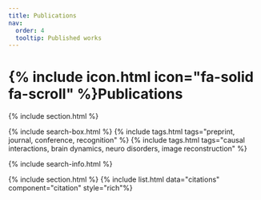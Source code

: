 ```yaml
---
title: Publications
nav:
  order: 4
  tooltip: Published works
---
```


# {% include icon.html icon="fa-solid fa-scroll" %}Publications
<!--key words: 
{% include tags.html tags="modeling, computations, analysis, software, computational imaging, neuroscience" %}

## Highlighted
{% include citation.html lookup="The interaction between random and systematic" style="rich" %}-->

{% include section.html %}

{% include search-box.html %}
{% include tags.html tags="preprint, journal, conference, recognition" %}
{% include tags.html tags="causal interactions, brain dynamics, neuro disorders, image reconstruction" %}
<!-- {% include tags.html tags="recognition" %} -->
{% include search-info.html %}

{% include section.html %}
{% include list.html data="citations" component="citation" style="rich"%}
